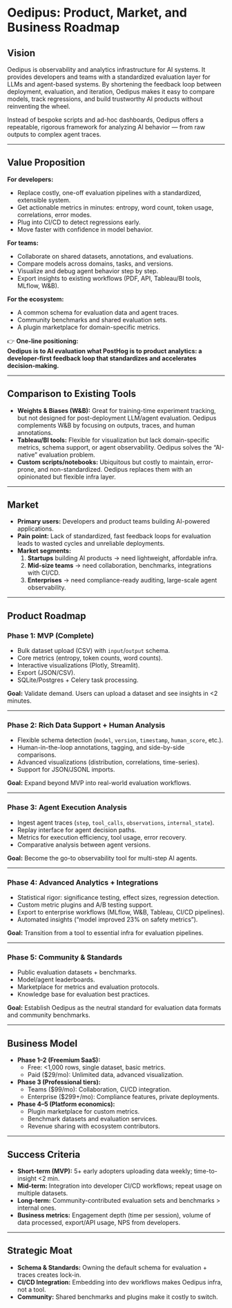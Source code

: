 # Oedipus: Product, Market, and Business Roadmap

## **Vision**
Oedipus is observability and analytics infrastructure for AI systems. It provides developers and teams with a standardized evaluation layer for LLMs and agent-based systems. By shortening the feedback loop between deployment, evaluation, and iteration, Oedipus makes it easy to compare models, track regressions, and build trustworthy AI products without reinventing the wheel.

Instead of bespoke scripts and ad-hoc dashboards, Oedipus offers a repeatable, rigorous framework for analyzing AI behavior — from raw outputs to complex agent traces.  

---

## **Value Proposition**
**For developers:**  
- Replace costly, one-off evaluation pipelines with a standardized, extensible system.  
- Get actionable metrics in minutes: entropy, word count, token usage, correlations, error modes.  
- Plug into CI/CD to detect regressions early.  
- Move faster with confidence in model behavior.  

**For teams:**  
- Collaborate on shared datasets, annotations, and evaluations.  
- Compare models across domains, tasks, and versions.  
- Visualize and debug agent behavior step by step.  
- Export insights to existing workflows (PDF, API, Tableau/BI tools, MLflow, W&B).  

**For the ecosystem:**  
- A common schema for evaluation data and agent traces.  
- Community benchmarks and shared evaluation sets.  
- A plugin marketplace for domain-specific metrics.  

👉 **One-line positioning:**  
**Oedipus is to AI evaluation what PostHog is to product analytics: a developer-first feedback loop that standardizes and accelerates decision-making.**

---

## **Comparison to Existing Tools**
- **Weights & Biases (W&B):** Great for training-time experiment tracking, but not designed for post-deployment LLM/agent evaluation. Oedipus complements W&B by focusing on outputs, traces, and human annotations.  
- **Tableau/BI tools:** Flexible for visualization but lack domain-specific metrics, schema support, or agent observability. Oedipus solves the “AI-native” evaluation problem.  
- **Custom scripts/notebooks:** Ubiquitous but costly to maintain, error-prone, and non-standardized. Oedipus replaces them with an opinionated but flexible infra layer.  

---

## **Market**
- **Primary users:** Developers and product teams building AI-powered applications.  
- **Pain point:** Lack of standardized, fast feedback loops for evaluation leads to wasted cycles and unreliable deployments.  
- **Market segments:**  
  1. **Startups** building AI products → need lightweight, affordable infra.  
  2. **Mid-size teams** → need collaboration, benchmarks, integrations with CI/CD.  
  3. **Enterprises** → need compliance-ready auditing, large-scale agent observability.  

---

## **Product Roadmap**

### **Phase 1: MVP (Complete)**
- Bulk dataset upload (CSV) with `input`/`output` schema.  
- Core metrics (entropy, token counts, word counts).  
- Interactive visualizations (Plotly, Streamlit).  
- Export (JSON/CSV).  
- SQLite/Postgres + Celery task processing.  

**Goal:** Validate demand. Users can upload a dataset and see insights in <2 minutes.  

---

### **Phase 2: Rich Data Support + Human Analysis**
- Flexible schema detection (`model`, `version`, `timestamp`, `human_score`, etc.).  
- Human-in-the-loop annotations, tagging, and side-by-side comparisons.  
- Advanced visualizations (distribution, correlations, time-series).  
- Support for JSON/JSONL imports.  

**Goal:** Expand beyond MVP into real-world evaluation workflows.  

---

### **Phase 3: Agent Execution Analysis**
- Ingest agent traces (`step`, `tool_calls`, `observations`, `internal_state`).  
- Replay interface for agent decision paths.  
- Metrics for execution efficiency, tool usage, error recovery.  
- Comparative analysis between agent versions.  

**Goal:** Become the go-to observability tool for multi-step AI agents.  

---

### **Phase 4: Advanced Analytics + Integrations**
- Statistical rigor: significance testing, effect sizes, regression detection.  
- Custom metric plugins and A/B testing support.  
- Export to enterprise workflows (MLflow, W&B, Tableau, CI/CD pipelines).  
- Automated insights (“model improved 23% on safety metrics”).  

**Goal:** Transition from a tool to essential infra for evaluation pipelines.  

---

### **Phase 5: Community & Standards**
- Public evaluation datasets + benchmarks.  
- Model/agent leaderboards.  
- Marketplace for metrics and evaluation protocols.  
- Knowledge base for evaluation best practices.  

**Goal:** Establish Oedipus as the neutral standard for evaluation data formats and community benchmarks.  

---

## **Business Model**
- **Phase 1–2 (Freemium SaaS):**  
  - Free: <1,000 rows, single dataset, basic metrics.  
  - Paid ($29/mo): Unlimited data, advanced visualization.  
- **Phase 3 (Professional tiers):**  
  - Teams ($99/mo): Collaboration, CI/CD integration.  
  - Enterprise ($299+/mo): Compliance features, private deployments.  
- **Phase 4–5 (Platform economics):**  
  - Plugin marketplace for custom metrics.  
  - Benchmark datasets and evaluation services.  
  - Revenue sharing with ecosystem contributors.  

---

## **Success Criteria**
- **Short-term (MVP):** 5+ early adopters uploading data weekly; time-to-insight <2 min.  
- **Mid-term:** Integration into developer CI/CD workflows; repeat usage on multiple datasets.  
- **Long-term:** Community-contributed evaluation sets and benchmarks > internal ones.  
- **Business metrics:** Engagement depth (time per session), volume of data processed, export/API usage, NPS from developers.  

---

## **Strategic Moat**
- **Schema & Standards:** Owning the default schema for evaluation + traces creates lock-in.  
- **CI/CD Integration:** Embedding into dev workflows makes Oedipus infra, not a tool.  
- **Community:** Shared benchmarks and plugins make it costly to switch.  
